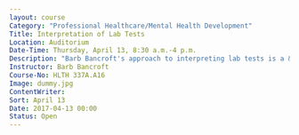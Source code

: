 ```yaml
---
layout: course
Category: "Professional Healthcare/Mental Health Development"
Title: Interpretation of Lab Tests
Location: Auditorium
Date-Time: Thursday, April 13, 8:30 a.m.-4 p.m.
Description: "Barb Bancroft's approach to interpreting lab tests is a &quot;must hear&quot; for nurses in all areas and nurses at all levels. You will leave the seminar with a plethora of practical pearls that can be applied to your patients in the hospital, in the primary care facility, or in the ICU. The WBC and differential is discussed as it relates to viral infections, bacterial infections, and parasitic infections. Iron deficiency anemias will be differentiated from B12 and folic acid anemias&mdash;and, Barb will give you some helpful hints for patients with lead as a cause of anemia. The lipid profile will be discussed as will liver function tests and clinical correlations. Barb will also correlate various drugs with their effects on lab tests, including chemotherapy, antibiotics, statins, and other lipid-lowering agents. Class notes: 6 contact hours will be awarded to nurses and nursing home administrators upon successful completion"
Instructor: Barb Bancroft
Course-No: HLTH 337A.A16
Image: dummy.jpg
ContentWriter:
Sort: April 13
Date: 2017-04-13 00:00
Status: Open
---
```

